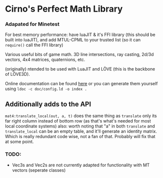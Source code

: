Cirno's Perfect Math Library
====
### Adapated for Minetest
For best memory performance: have luaJIT & it's FFI library (this should be built into luaJIT), and add MTUL-CPML to your trusted list (so it can `require()` call the FFI library)

Various useful bits of game math. 3D line intersections, ray casting, 2d/3d vectors, 4x4 matrices, quaternions, etc.

(originally) ntended to be used with LuaJIT and LÖVE (this is the backbone of LÖVE3D).

Online documentation can be found [here](http://excessive.github.io/cpml/) or you can generate them yourself using `ldoc -c doc/config.ld -o index .`

## Additionally adds to the API
`mat4:translate_local(out, a, t)`
does the same thing as `translate` only its far right column instead of bottom row (as that's what's needed for most local coordinate systems)
also: worth noting that "a" in both `translate` and `translate_local` can be an empty table, and it'll generate an identity matrix. Which is really
redundant code wise, not a fan of that. Probably will fix that at some point.

### TODO:
* Vec3s and Vec2s are not currently adapted for functionality with MT vectors (seperate classes)
